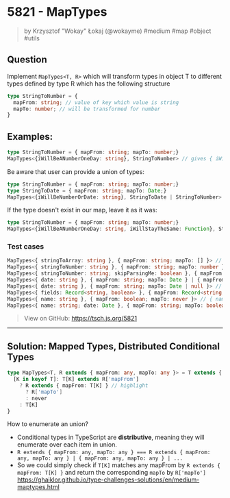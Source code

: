 # 5821 - MapTypes
> by Krzysztof "Wokay" Łokaj (@wokayme) #medium #map #object #utils

## Question

Implement `MapTypes<T, R>` which will transform types in object T to different types defined by type R which has the following structure

```ts
type StringToNumber = {
  mapFrom: string; // value of key which value is string
  mapTo: number; // will be transformed for number
}
```

## Examples:

```ts
type StringToNumber = { mapFrom: string; mapTo: number;}
MapTypes<{iWillBeANumberOneDay: string}, StringToNumber> // gives { iWillBeANumberOneDay: number; }
```

Be aware that user can provide a union of types:
```ts
type StringToNumber = { mapFrom: string; mapTo: number;}
type StringToDate = { mapFrom: string; mapTo: Date;}
MapTypes<{iWillBeNumberOrDate: string}, StringToDate | StringToNumber> // gives { iWillBeNumberOrDate: number | Date; }
```

If the type doesn't exist in our map, leave it as it was:
```ts
type StringToNumber = { mapFrom: string; mapTo: number;}
MapTypes<{iWillBeANumberOneDay: string, iWillStayTheSame: Function}, StringToNumber> // // gives { iWillBeANumberOneDay: number, iWillStayTheSame: Function }
```

### Test cases
```ts
MapTypes<{ stringToArray: string }, { mapFrom: string; mapTo: [] }> // { stringToArray: [] }
MapTypes<{ stringToNumber: string }, { mapFrom: string; mapTo: number }> // { stringToNumber: number }
MapTypes<{ stringToNumber: string; skipParsingMe: boolean }, { mapFrom: string; mapTo: number }> // { stringToNumber: number; skipParsingMe: boolean }
MapTypes<{ date: string }, { mapFrom: string; mapTo: Date } | { mapFrom: string; mapTo: null }> // { date: null | Date }
MapTypes<{ date: string }, { mapFrom: string; mapTo: Date | null }> // { date: null | Date }
MapTypes<{ fields: Record<string, boolean> }, { mapFrom: Record<string, boolean>; mapTo: string[] }> // { fields: string[] }
MapTypes<{ name: string }, { mapFrom: boolean; mapTo: never }> // { name: string }
MapTypes<{ name: string; date: Date }, { mapFrom: string; mapTo: boolean } | { mapFrom: Date; mapTo: string }> // { name: boolean; date: string }

```

> View on GitHub: https://tsch.js.org/5821

---

## Solution: Mapped Types, Distributed Conditional Types

```ts
type MapTypes<T, R extends { mapFrom: any, mapTo: any }> = T extends {
  [K in keyof T]: T[K] extends R['mapFrom']
    ? R extends { mapFrom: T[K] } // highlight
      ? R['mapTo']
      : never
    : T[K]
}
```

How to enumerate an union?
- Conditional types in TypeScript are **distributive**, meaning they will enumerate over each item in union.
- `R extends { mapFrom: any, mapTo: any } === R extends { mapFrom: any, mapTo: any } | { mapFrom: any, mapTo: any } | ...`
- So we could simply check if `T[K]` matches any mapFrom by  `R extends { mapFrom: T[K] }` and return the corresponding `mapTo` by `R['mapTo']`
https://ghaiklor.github.io/type-challenges-solutions/en/medium-maptypes.html

